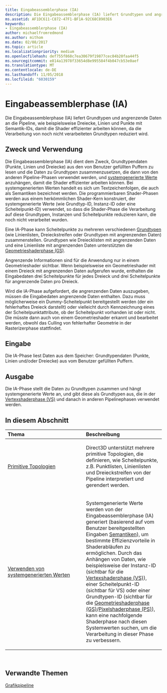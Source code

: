 ```yaml
---
title: Eingabeassemblerphase (IA)
description: Die Eingabeassemblerphase (IA) liefert Grundtypen und angrenzende Daten an die Pipeline, wie beispielsweise Dreiecke, Linien und Punkte mit Semantik-IDs, damit die Shader effizienter arbeiten können, da die Verarbeitung von noch nicht verarbeiteten Grundtypen reduziert wird.
ms.assetid: AF1DC611-C872-47F1-BF1A-92C68C8903E6
keywords:
- Eingabeassemblerphase (IA)
author: michaelfromredmond
ms.author: mithom
ms.date: 02/08/2017
ms.topic: article
ms.localizationpriority: medium
ms.openlocfilehash: def755f868c7ea30679f19877cec84b20faa44f5
ms.sourcegitcommit: e814a13978f33654d8e995584f4b047cb53e0aef
ms.translationtype: MT
ms.contentlocale: de-DE
ms.lasthandoff: 11/05/2018
ms.locfileid: "6030159"
---
```

# <a name="input-assembler-ia-stage"></a>Eingabeassemblerphase (IA)


Die Eingabeassemblerphase (IA) liefert Grundtypen und angrenzende Daten an die Pipeline, wie beispielsweise Dreiecke, Linien und Punkte mit Semantik-IDs, damit die Shader effizienter arbeiten können, da die Verarbeitung von noch nicht verarbeiteten Grundtypen reduziert wird.

## <a name="span-idpurpose-and-usesspanspan-idpurpose-and-usesspanspan-idpurpose-and-usesspanpurpose-and-uses"></a><span id="Purpose-and-uses"></span><span id="purpose-and-uses"></span><span id="PURPOSE-AND-USES"></span>Zweck und Verwendung


Die Eingabeassemblerphase (IA) dient dem Zweck, Grundtypendaten (Punkte, Linien und Dreiecke) aus den von Benutzer gefüllten Puffern zu lesen und die Daten zu Grundtypen zusammenzusetzen, die dann von den anderen Pipeline-Phasen verwendet werden, und [systemgenerierte Werte](https://msdn.microsoft.com/library/windows/desktop/bb509647) anzuhängen, damit die Shader effizienter arbeiten können. Bei systemgenerierten Werten handelt es sich um Textzeichenfolgen, die auch als Semantiken bezeichnet werden. Die programmierbaren Shader-Phasen werden aus einem herkömmlichen Shader-Kern konstruiert, der systemgenerierte Werte (wie Grundtyp-ID, Instanz-ID oder eine Scheitelpunkt-ID) verwendet, so dass die Shader-Phase die Verarbeitung auf diese Grundtypen, Instanzen und Scheitelpunkte reduzieren kann, die noch nicht verarbeitet wurden.

Eine IA-Phase kann Scheitelpunkte zu mehreren verschiedenen [Grundtypen](primitive-topologies.md) (wie Linienlisten, Dreieckstreifen oder Grundtypen mit angrenzenden Daten) zusammenstellen. Grundtypen wie Dreiecklisten mit angrenzenden Daten und eine Linienliste mit angrenzenden Daten unterstützten die [Geometrieshaderphase (GS)](geometry-shader-stage--gs-.md).

Angrenzende Informationen sind für die Anwendung nur in einem Geometrieshader sichtbar. Wenn beispielsweise ein Geometrieshader mit einem Dreieck mit angrenzenden Daten aufgerufen wurde, enthalten die Eingabedaten drei Scheitelpunkte für jedes Dreieck und drei Scheitelpunkte für angrenzende Daten pro Dreieck.

Wird die IA-Phase aufgefordert, die angrenzenden Daten auszugeben, müssen die Eingabedaten angrenzende Daten enthalten. Dazu muss möglicherweise ein Dummy-Scheitelpunkt bereitgestellt werden (der ein fehlerhaftes Dreieck darstellt) oder vielleicht durch Kennzeichnung eines der Scheitelpunktattribute, ob der Scheitelpunkt vorhanden ist oder nicht. Die müsste dann auch von einem Geometrieshader erkannt und bearbeitet werden, obwohl das Culling von fehlerhafter Geometrie in der Rasterizerphase stattfindet.

## <a name="span-idinputspanspan-idinputspanspan-idinputspaninput"></a><span id="Input"></span><span id="input"></span><span id="INPUT"></span>Eingabe


Die IA-Phase liest Daten aus dem Speicher: Grundtypendaten (Punkte, Linien und/oder Dreiecke) aus vom Benutzer gefüllten Puffern.

## <a name="span-idoutputspanspan-idoutputspanspan-idoutputspanoutput"></a><span id="Output"></span><span id="output"></span><span id="OUTPUT"></span>Ausgabe


Die IA-Phase stellt die Daten zu Grundtypen zusammen und hängt systemgenerierte Werte an, und gibt diese als Grundtypen aus, die in der [Vertexshaderphase (VS)](vertex-shader-stage--vs-.md) und danach in anderen Pipelinephasen verwendet werden.

## <a name="span-idin-this-sectionspanin-this-section"></a><span id="in-this-section"></span>In diesem Abschnitt


<table>
<colgroup>
<col width="50%" />
<col width="50%" />
</colgroup>
<thead>
<tr class="header">
<th align="left">Thema</th>
<th align="left">Beschreibung</th>
</tr>
</thead>
<tbody>
<tr class="odd">
<td align="left"><p><a href="primitive-topologies.md">Primitive Topologien</a></p></td>
<td align="left"><p>Direct3D unterstützt mehrere primitive Topologien, die definieren, wie Scheitelpunkte, z.B. Punktlisten, Linienlisten und Dreieckstreifen von der Pipeline interpretiert und gerendert werden.</p></td>
</tr>
<tr class="even">
<td align="left"><p><a href="using-system-generated-values.md">Verwenden von systemgenerierten Werten</a></p></td>
<td align="left"><p>Systemgenerierte Werte werden von der Eingabeassemblerphase (IA) generiert (basierend auf vom Benutzer bereitgestellten Eingaben <a href="https://msdn.microsoft.com/library/windows/desktop/bb509647">Semantiken</a>), um bestimmte Effizienzvorteile in Shaderabläufen zu ermöglichen. Durch das Anhängen von Daten, wie beispielsweise der Instanz-ID (sichtbar für die <a href="vertex-shader-stage--vs-.md">Vertexshaderphase (VS)</a>), einer Scheitelpunkt-ID (sichtbar für VS) oder einer Grundtypen-ID (sichtbar für die <a href="geometry-shader-stage--gs-.md">Geometrieshaderphase (GS)</a>/<a href="pixel-shader-stage--ps-.md">Pixelshaderphase (PS)</a>), kann eine nachfolgende Shaderphase nach diesen Systemwerten suchen, um die Verarbeitung in dieser Phase zu verbessern.</p></td>
</tr>
</tbody>
</table>

 

## <a name="span-idrelated-topicsspanrelated-topics"></a><span id="related-topics"></span>Verwandte Themen


[Grafikpipeline](graphics-pipeline.md)

 

 





